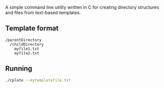 A simple command line utility written in C for creating directory structures and files from text-based templates.

## Template format

```text
/parentDirectory
  /childDirectory
    myfile1.txt
    myfile2.txt
```

## Running

```bash
./cplate --mytemplatefile.txt
```
